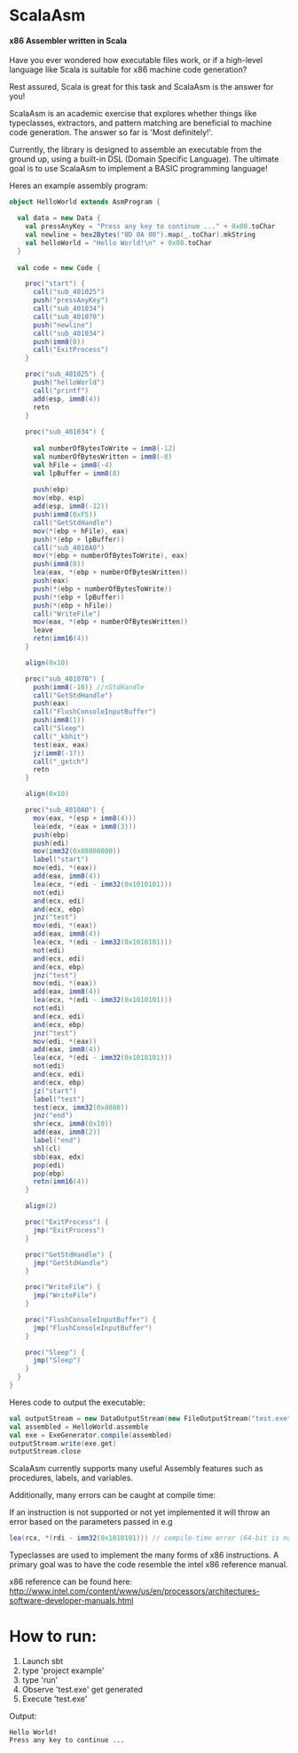 ScalaAsm
========
#### x86 Assembler written in Scala

Have you ever wondered how executable files work, or if a high-level language like Scala is suitable for x86 machine code generation?

Rest assured, Scala is great for this task and ScalaAsm is the answer for you!

ScalaAsm is an academic exercise that explores whether things like typeclasses, extractors, and pattern matching are beneficial to machine code generation.  The answer so far is 'Most definitely!'.

Currently, the library is designed to assemble an executable from the ground up, using a built-in DSL (Domain Specific Language).
The ultimate goal is to use ScalaAsm to implement a BASIC programming language!

Heres an example assembly program:

```scala
object HelloWorld extends AsmProgram {

  val data = new Data {
    val pressAnyKey = "Press any key to continue ..." + 0x00.toChar
    val newline = hex2Bytes("0D 0A 00").map(_.toChar).mkString
    val helloWorld = "Hello World!\n" + 0x00.toChar
  }
  
  val code = new Code {

    proc("start") {
      call("sub_401025")
      push("pressAnyKey")
      call("sub_401034")
      call("sub_401070")
      push("newline")
      call("sub_401034")
      push(imm8(0))
      call("ExitProcess")
    }

    proc("sub_401025") {
      push("helloWorld")
      call("printf")
      add(esp, imm8(4))
      retn
    }
     
    proc("sub_401034") {
      
      val numberOfBytesToWrite = imm8(-12)
      val numberOfBytesWritten = imm8(-8)
      val hFile = imm8(-4)
      val lpBuffer = imm8(8)
      
      push(ebp)
      mov(ebp, esp)
      add(esp, imm8(-12))
      push(imm8(0xF5))
      call("GetStdHandle")
      mov(*(ebp + hFile), eax)
      push(*(ebp + lpBuffer))
      call("sub_4010A0")
      mov(*(ebp + numberOfBytesToWrite), eax)
      push(imm8(0))
      lea(eax, *(ebp + numberOfBytesWritten))
      push(eax)
      push(*(ebp + numberOfBytesToWrite))
      push(*(ebp + lpBuffer))
      push(*(ebp + hFile))
      call("WriteFile")
      mov(eax, *(ebp + numberOfBytesWritten))
      leave
      retn(imm16(4))
    }

    align(0x10)

    proc("sub_401070") {
      push(imm8(-10)) //nStdHandle
      call("GetStdHandle")
      push(eax)
      call("FlushConsoleInputBuffer")
      push(imm8(1))
      call("Sleep")
      call("_kbhit")
      test(eax, eax)
      jz(imm8(-17))
      call("_getch")
      retn
    }

    align(0x10)

    proc("sub_4010A0") {
      mov(eax, *(esp + imm8(4)))
      lea(edx, *(eax + imm8(3)))
      push(ebp)
      push(edi)
      mov(imm32(0x80808080))
      label("start")
      mov(edi, *(eax))
      add(eax, imm8(4))
      lea(ecx, *(edi - imm32(0x1010101)))
      not(edi)
      and(ecx, edi)
      and(ecx, ebp)
      jnz("test")
      mov(edi, *(eax))
      add(eax, imm8(4))
      lea(ecx, *(edi - imm32(0x1010101)))
      not(edi)
      and(ecx, edi)
      and(ecx, ebp)
      jnz("test")
      mov(edi, *(eax))
      add(eax, imm8(4))
      lea(ecx, *(edi - imm32(0x1010101)))
      not(edi)
      and(ecx, edi)
      and(ecx, ebp)
      jnz("test")
      mov(edi, *(eax))
      add(eax, imm8(4))
      lea(ecx, *(edi - imm32(0x1010101)))
      not(edi)
      and(ecx, edi)
      and(ecx, ebp)
      jz("start")
      label("test")
      test(ecx, imm32(0x8080))
      jnz("end")
      shr(ecx, imm8(0x10))
      add(eax, imm8(2))
      label("end")
      shl(cl)
      sbb(eax, edx)
      pop(edi)
      pop(ebp)
      retn(imm16(4))
    }

    align(2)

    proc("ExitProcess") {
      jmp("ExitProcess")
    }

    proc("GetStdHandle") {
      jmp("GetStdHandle")
    }

    proc("WriteFile") {
      jmp("WriteFile")
    }

    proc("FlushConsoleInputBuffer") {
      jmp("FlushConsoleInputBuffer")
    }

    proc("Sleep") {
      jmp("Sleep")
    }
  }
}
```

Heres code to output the executable:

```scala
val outputStream = new DataOutputStream(new FileOutputStream("test.exe"));
val assembled = HelloWorld.assemble
val exe = ExeGenerator.compile(assembled)
outputStream.write(exe.get)
outputStream.close
```

ScalaAsm currently supports many useful Assembly features such as procedures, labels, and variables.

Additionally, many errors can be caught at compile time:

If an instruction is not supported or not yet implemented it will throw an error based on the parameters passed in e.g

```scala
lea(rcx, *(rdi - imm32(0x1010101))) // compile-time error (64-bit is not yet supported)
```

Typeclasses are used to implement the many forms of x86 instructions.  A primary goal was to have the code resemble the intel x86 reference manual.

x86 reference can be found here: http://www.intel.com/content/www/us/en/processors/architectures-software-developer-manuals.html

How to run:
========

1. Launch sbt
2. type 'project example'
3. type 'run'
4. Observe 'test.exe' get generated
5. Execute 'test.exe'

Output:
```
Hello World!
Press any key to continue ...
```
